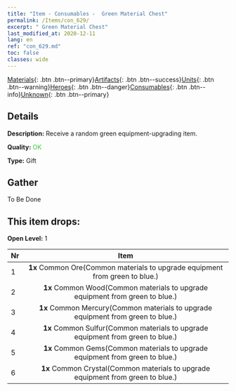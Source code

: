 ```yaml
---
title: "Item - Consumables -  Green Material Chest"
permalink: /Items/con_629/
excerpt: " Green Material Chest"
last_modified_at: 2020-12-11
lang: en
ref: "con_629.md"
toc: false
classes: wide
---
```

 [Materials](/Items/){: .btn .btn--primary}[Artifacts](/Items/Artifacts/){: .btn .btn--success}[Units](/Items/Units/){: .btn .btn--warning}[Heroes](/Items/Heroes/){: .btn .btn--danger}[Consumables](/Items/Consumables/){: .btn .btn--info}[Unknown](/Items/Unknown/){: .btn .btn--primary}

## Details
 **Description:** Receive a random green equipment-upgrading item.

 **Quality:** <span style="color: #32CD32">OK</span>

 **Type:** Gift

## Gather

  To Be Done

## This item drops:

 **Open Level:** 1

  | Nr |      Item    |
  |:---|:------------:|
  | 1 |  **1x** Common Ore(Common materials to upgrade equipment from green to blue.) | 
  | 2 |  **1x** Common Wood(Common materials to upgrade equipment from green to blue.) | 
  | 3 |  **1x** Common Mercury(Common materials to upgrade equipment from green to blue.) | 
  | 4 |  **1x** Common Sulfur(Common materials to upgrade equipment from green to blue.) | 
  | 5 |  **1x** Common Gems(Common materials to upgrade equipment from green to blue.) | 
  | 6 |  **1x** Common Crystal(Common materials to upgrade equipment from green to blue.) | 

